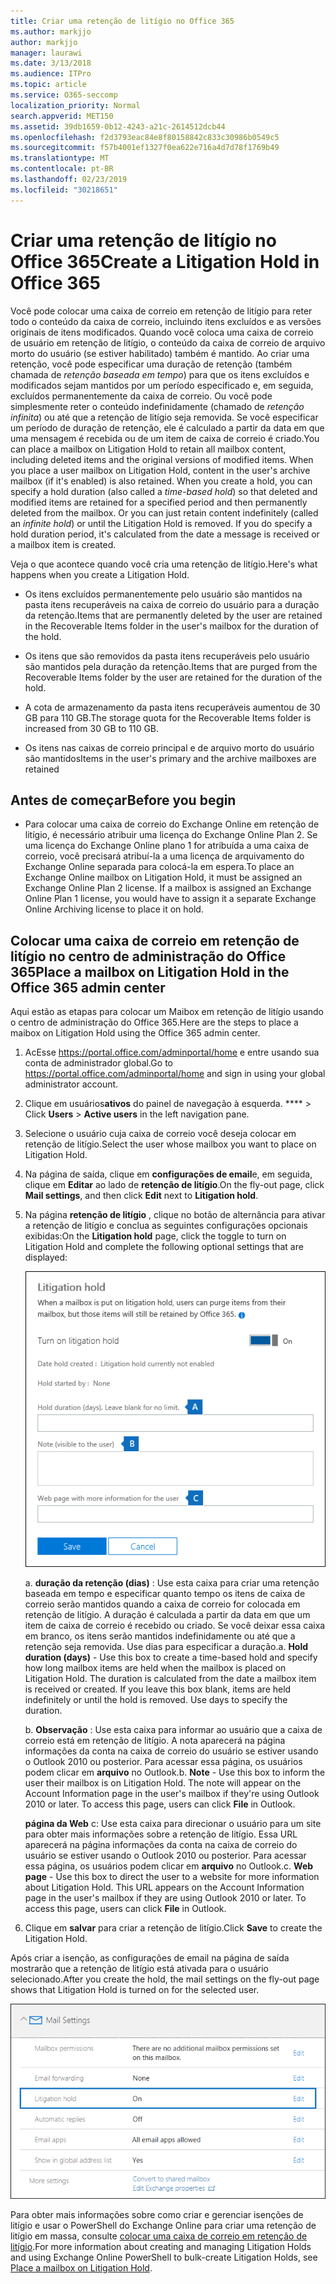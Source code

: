 ```yaml
---
title: Criar uma retenção de litígio no Office 365
ms.author: markjjo
author: markjjo
manager: laurawi
ms.date: 3/13/2018
ms.audience: ITPro
ms.topic: article
ms.service: O365-seccomp
localization_priority: Normal
search.appverid: MET150
ms.assetid: 39db1659-0b12-4243-a21c-2614512dcb44
ms.openlocfilehash: f2d3793eac84e8f80158842c833c30986b0549c5
ms.sourcegitcommit: f57b4001ef1327f0ea622e716a4d7d78f1769b49
ms.translationtype: MT
ms.contentlocale: pt-BR
ms.lasthandoff: 02/23/2019
ms.locfileid: "30218651"
---
```

# <a name="create-a-litigation-hold-in-office-365"></a><span data-ttu-id="676bf-102">Criar uma retenção de litígio no Office 365</span><span class="sxs-lookup"><span data-stu-id="676bf-102">Create a Litigation Hold in Office 365</span></span>

<span data-ttu-id="676bf-p101">Você pode colocar uma caixa de correio em retenção de litígio para reter todo o conteúdo da caixa de correio, incluindo itens excluídos e as versões originais de itens modificados. Quando você coloca uma caixa de correio de usuário em retenção de litígio, o conteúdo da caixa de correio de arquivo morto do usuário (se estiver habilitado) também é mantido. Ao criar uma retenção, você pode especificar uma duração de retenção (também chamada de *retenção baseada em tempo*) para que os itens excluídos e modificados sejam mantidos por um período especificado e, em seguida, excluídos permanentemente da caixa de correio. Ou você pode simplesmente reter o conteúdo indefinidamente (chamado de *retenção infinita*) ou até que a retenção de litígio seja removida. Se você especificar um período de duração de retenção, ele é calculado a partir da data em que uma mensagem é recebida ou de um item de caixa de correio é criado.</span><span class="sxs-lookup"><span data-stu-id="676bf-p101">You can place a mailbox on Litigation Hold to retain all mailbox content, including deleted items and the original versions of modified items. When you place a user mailbox on Litigation Hold, content in the user's archive mailbox (if it's enabled) is also retained. When you create a hold, you can specify a hold duration (also called a *time-based hold*) so that deleted and modified items are retained for a specified period and then permanently deleted from the mailbox. Or you can just retain content indefinitely (called an *infinite hold*) or until the Litigation Hold is removed. If you do specify a hold duration period, it's calculated from the date a message is received or a mailbox item is created.</span></span> 
  
<span data-ttu-id="676bf-108">Veja o que acontece quando você cria uma retenção de litígio.</span><span class="sxs-lookup"><span data-stu-id="676bf-108">Here's what happens when you create a Litigation Hold.</span></span>
  
- <span data-ttu-id="676bf-109">Os itens excluídos permanentemente pelo usuário são mantidos na pasta itens recuperáveis na caixa de correio do usuário para a duração da retenção.</span><span class="sxs-lookup"><span data-stu-id="676bf-109">Items that are permanently deleted by the user are retained in the Recoverable Items folder in the user's mailbox for the duration of the hold.</span></span>
    
- <span data-ttu-id="676bf-110">Os itens que são removidos da pasta itens recuperáveis pelo usuário são mantidos pela duração da retenção.</span><span class="sxs-lookup"><span data-stu-id="676bf-110">Items that are purged from the Recoverable Items folder by the user are retained for the duration of the hold.</span></span>
    
- <span data-ttu-id="676bf-111">A cota de armazenamento da pasta itens recuperáveis aumentou de 30 GB para 110 GB.</span><span class="sxs-lookup"><span data-stu-id="676bf-111">The storage quota for the Recoverable Items folder is increased from 30 GB to 110 GB.</span></span>
    
- <span data-ttu-id="676bf-112">Os itens nas caixas de correio principal e de arquivo morto do usuário são mantidos</span><span class="sxs-lookup"><span data-stu-id="676bf-112">Items in the user's primary and the archive mailboxes are retained</span></span>
    
## <a name="before-you-begin"></a><span data-ttu-id="676bf-113">Antes de começar</span><span class="sxs-lookup"><span data-stu-id="676bf-113">Before you begin</span></span>

- <span data-ttu-id="676bf-p102">Para colocar uma caixa de correio do Exchange Online em retenção de litígio, é necessário atribuir uma licença do Exchange Online Plan 2. Se uma licença do Exchange Online plano 1 for atribuída a uma caixa de correio, você precisará atribuí-la a uma licença de arquivamento do Exchange Online separada para colocá-la em espera.</span><span class="sxs-lookup"><span data-stu-id="676bf-p102">To place an Exchange Online mailbox on Litigation Hold, it must be assigned an Exchange Online Plan 2 license. If a mailbox is assigned an Exchange Online Plan 1 license, you would have to assign it a separate Exchange Online Archiving license to place it on hold.</span></span>
    

## <a name="place-a-mailbox-on-litigation-hold-in-the-office-365-admin-center"></a><span data-ttu-id="676bf-116">Colocar uma caixa de correio em retenção de litígio no centro de administração do Office 365</span><span class="sxs-lookup"><span data-stu-id="676bf-116">Place a mailbox on Litigation Hold in the Office 365 admin center</span></span>

<span data-ttu-id="676bf-117">Aqui estão as etapas para colocar um Maibox em retenção de litígio usando o centro de administração do Office 365.</span><span class="sxs-lookup"><span data-stu-id="676bf-117">Here are the steps to place a maibox on Litigation Hold using the Office 365 admin center.</span></span>

1. <span data-ttu-id="676bf-118">AcEsse https://portal.office.com/adminportal/home e entre usando sua conta de administrador global.</span><span class="sxs-lookup"><span data-stu-id="676bf-118">Go to https://portal.office.com/adminportal/home and sign in using your global administrator account.</span></span>
2. <span data-ttu-id="676bf-119">Clique em usuários**ativos** do painel de navegação à esquerda. \*\*\*\* > </span><span class="sxs-lookup"><span data-stu-id="676bf-119">Click **Users** > **Active users** in the left navigation pane.</span></span>
3. <span data-ttu-id="676bf-120">Selecione o usuário cuja caixa de correio você deseja colocar em retenção de litígio.</span><span class="sxs-lookup"><span data-stu-id="676bf-120">Select the user whose mailbox you want to place on Litigation Hold.</span></span>
4. <span data-ttu-id="676bf-121">Na página de saída, clique em **configurações de email**e, em seguida, clique em **Editar** ao lado de **retenção de litígio**.</span><span class="sxs-lookup"><span data-stu-id="676bf-121">On the fly-out page, click **Mail settings**, and then click **Edit** next to **Litigation hold**.</span></span>
5. <span data-ttu-id="676bf-122">Na página **retenção de litígio** , clique no botão de alternância para ativar a retenção de litígio e conclua as seguintes configurações opcionais exibidas:</span><span class="sxs-lookup"><span data-stu-id="676bf-122">On the **Litigation hold** page, click the toggle to turn on Litigation Hold and complete the following optional settings that are displayed:</span></span>
 
    ![O365_LitigationHold1. png](media/O365-LitigationHold1.png)

    <span data-ttu-id="676bf-p103">a. **duração da retenção (dias)** : Use esta caixa para criar uma retenção baseada em tempo e especificar quanto tempo os itens de caixa de correio serão mantidos quando a caixa de correio for colocada em retenção de litígio. A duração é calculada a partir da data em que um item de caixa de correio é recebido ou criado. Se você deixar essa caixa em branco, os itens serão mantidos indefinidamente ou até que a retenção seja removida. Use dias para especificar a duração.</span><span class="sxs-lookup"><span data-stu-id="676bf-p103">a. **Hold duration (days)** - Use this box to create a time-based hold and specify how long mailbox items are held when the mailbox is placed on Litigation Hold. The duration is calculated from the date a mailbox item is received or created. If you leave this box blank, items are held indefinitely or until the hold is removed. Use days to specify the duration.</span></span>
    
    <span data-ttu-id="676bf-p104">b. **Observação** : Use esta caixa para informar ao usuário que a caixa de correio está em retenção de litígio. A nota aparecerá na página informações da conta na caixa de correio do usuário se estiver usando o Outlook 2010 ou posterior. Para acessar essa página, os usuários podem clicar em **arquivo** no Outlook.</span><span class="sxs-lookup"><span data-stu-id="676bf-p104">b. **Note** - Use this box to inform the user their mailbox is on Litigation Hold. The note will appear on the Account Information page in the user's mailbox if they're using Outlook 2010 or later. To access this page, users can click **File** in Outlook.</span></span>
     
    <span data-ttu-id="676bf-p105">**página da Web** c: Use esta caixa para direcionar o usuário para um site para obter mais informações sobre a retenção de litígio. Essa URL aparecerá na página informações da conta na caixa de correio do usuário se estiver usando o Outlook 2010 ou posterior. Para acessar essa página, os usuários podem clicar em **arquivo** no Outlook.</span><span class="sxs-lookup"><span data-stu-id="676bf-p105">c. **Web page** - Use this box to direct the user to a website for more information about Litigation Hold. This URL appears on the Account Information page in the user's mailbox if they are using Outlook 2010 or later. To access this page, users can click **File** in Outlook.</span></span>
 
6. <span data-ttu-id="676bf-137">Clique em **salvar** para criar a retenção de litígio.</span><span class="sxs-lookup"><span data-stu-id="676bf-137">Click **Save** to create the Litigation Hold.</span></span>

<span data-ttu-id="676bf-138">Após criar a isenção, as configurações de email na página de saída mostrarão que a retenção de litígio está ativada para o usuário selecionado.</span><span class="sxs-lookup"><span data-stu-id="676bf-138">After you create the hold, the mail settings on the fly-out page shows that Litigation Hold is turned on for the selected user.</span></span>

![O365_LitigationHold2. png](media/O365-LitigationHold2.png)

<span data-ttu-id="676bf-140">Para obter mais informações sobre como criar e gerenciar isenções de litígio e usar o PowerShell do Exchange Online para criar uma retenção de litígio em massa, consulte [colocar uma caixa de correio em retenção de litígio](https://docs.microsoft.com/office365/SecurityCompliance/place-a-mailbox-on-litigation-hold).</span><span class="sxs-lookup"><span data-stu-id="676bf-140">For more information about creating and managing Litigation Holds and using Exchange Online PowerShell to bulk-create Litigation Holds, see [Place a mailbox on Litigation Hold](https://docs.microsoft.com/office365/SecurityCompliance/place-a-mailbox-on-litigation-hold).</span></span>

